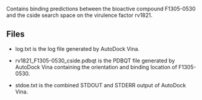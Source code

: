 Contains binding predictions between the bioactive compound F1305-0530 and the cside search space on the virulence factor rv1821.

## Files

- log.txt is the log file generated by AutoDock Vina.

- rv1821_F1305-0530_cside.pdbqt is the PDBQT file generated by AutoDock Vina containing the orientation and binding location of F1305-0530.

- stdoe.txt is the combined STDOUT and STDERR output of AutoDock Vina.

